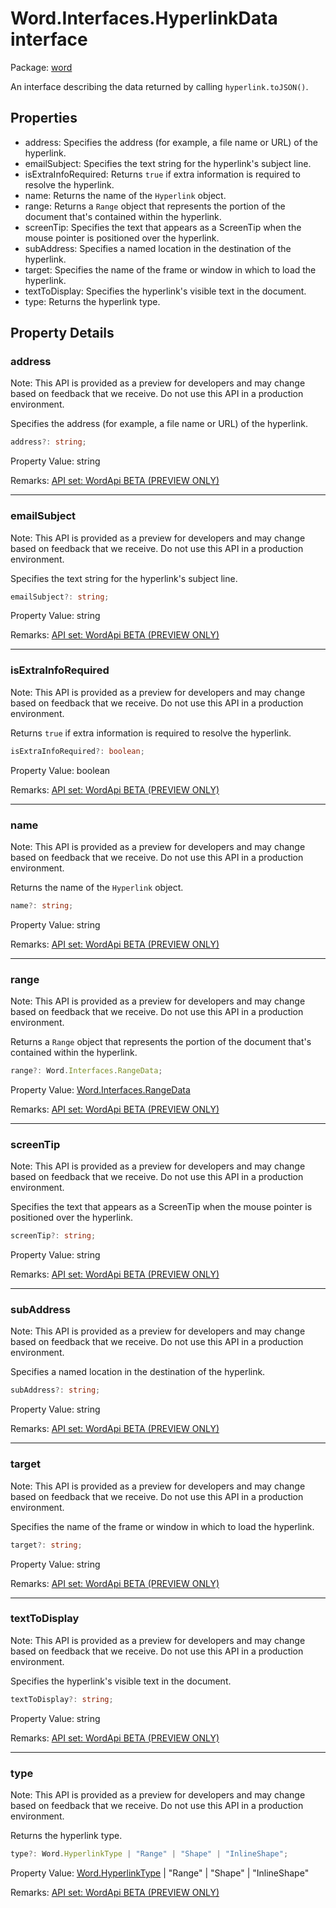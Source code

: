# Word.Interfaces.HyperlinkData interface

Package: [word](/en-us/javascript/api/word)

An interface describing the data returned by calling `hyperlink.toJSON()`.

## Properties

- address: Specifies the address (for example, a file name or URL) of the hyperlink.
- emailSubject: Specifies the text string for the hyperlink's subject line.
- isExtraInfoRequired: Returns `true` if extra information is required to resolve the hyperlink.
- name: Returns the name of the `Hyperlink` object.
- range: Returns a `Range` object that represents the portion of the document that's contained within the hyperlink.
- screenTip: Specifies the text that appears as a ScreenTip when the mouse pointer is positioned over the hyperlink.
- subAddress: Specifies a named location in the destination of the hyperlink.
- target: Specifies the name of the frame or window in which to load the hyperlink.
- textToDisplay: Specifies the hyperlink's visible text in the document.
- type: Returns the hyperlink type.

## Property Details

### address

Note: This API is provided as a preview for developers and may change based on feedback that we receive. Do not use this API in a production environment.

Specifies the address (for example, a file name or URL) of the hyperlink.

```typescript
address?: string;
```

Property Value: string

Remarks: [API set: WordApi BETA (PREVIEW ONLY)](/en-us/javascript/api/requirement-sets/word/word-api-requirement-sets)

---

### emailSubject

Note: This API is provided as a preview for developers and may change based on feedback that we receive. Do not use this API in a production environment.

Specifies the text string for the hyperlink's subject line.

```typescript
emailSubject?: string;
```

Property Value: string

Remarks: [API set: WordApi BETA (PREVIEW ONLY)](/en-us/javascript/api/requirement-sets/word/word-api-requirement-sets)

---

### isExtraInfoRequired

Note: This API is provided as a preview for developers and may change based on feedback that we receive. Do not use this API in a production environment.

Returns `true` if extra information is required to resolve the hyperlink.

```typescript
isExtraInfoRequired?: boolean;
```

Property Value: boolean

Remarks: [API set: WordApi BETA (PREVIEW ONLY)](/en-us/javascript/api/requirement-sets/word/word-api-requirement-sets)

---

### name

Note: This API is provided as a preview for developers and may change based on feedback that we receive. Do not use this API in a production environment.

Returns the name of the `Hyperlink` object.

```typescript
name?: string;
```

Property Value: string

Remarks: [API set: WordApi BETA (PREVIEW ONLY)](/en-us/javascript/api/requirement-sets/word/word-api-requirement-sets)

---

### range

Note: This API is provided as a preview for developers and may change based on feedback that we receive. Do not use this API in a production environment.

Returns a `Range` object that represents the portion of the document that's contained within the hyperlink.

```typescript
range?: Word.Interfaces.RangeData;
```

Property Value: [Word.Interfaces.RangeData](/en-us/javascript/api/word/word.interfaces.rangedata)

Remarks: [API set: WordApi BETA (PREVIEW ONLY)](/en-us/javascript/api/requirement-sets/word/word-api-requirement-sets)

---

### screenTip

Note: This API is provided as a preview for developers and may change based on feedback that we receive. Do not use this API in a production environment.

Specifies the text that appears as a ScreenTip when the mouse pointer is positioned over the hyperlink.

```typescript
screenTip?: string;
```

Property Value: string

Remarks: [API set: WordApi BETA (PREVIEW ONLY)](/en-us/javascript/api/requirement-sets/word/word-api-requirement-sets)

---

### subAddress

Note: This API is provided as a preview for developers and may change based on feedback that we receive. Do not use this API in a production environment.

Specifies a named location in the destination of the hyperlink.

```typescript
subAddress?: string;
```

Property Value: string

Remarks: [API set: WordApi BETA (PREVIEW ONLY)](/en-us/javascript/api/requirement-sets/word/word-api-requirement-sets)

---

### target

Note: This API is provided as a preview for developers and may change based on feedback that we receive. Do not use this API in a production environment.

Specifies the name of the frame or window in which to load the hyperlink.

```typescript
target?: string;
```

Property Value: string

Remarks: [API set: WordApi BETA (PREVIEW ONLY)](/en-us/javascript/api/requirement-sets/word/word-api-requirement-sets)

---

### textToDisplay

Note: This API is provided as a preview for developers and may change based on feedback that we receive. Do not use this API in a production environment.

Specifies the hyperlink's visible text in the document.

```typescript
textToDisplay?: string;
```

Property Value: string

Remarks: [API set: WordApi BETA (PREVIEW ONLY)](/en-us/javascript/api/requirement-sets/word/word-api-requirement-sets)

---

### type

Note: This API is provided as a preview for developers and may change based on feedback that we receive. Do not use this API in a production environment.

Returns the hyperlink type.

```typescript
type?: Word.HyperlinkType | "Range" | "Shape" | "InlineShape";
```

Property Value: [Word.HyperlinkType](/en-us/javascript/api/word/word.hyperlinktype) | "Range" | "Shape" | "InlineShape"

Remarks: [API set: WordApi BETA (PREVIEW ONLY)](/en-us/javascript/api/requirement-sets/word/word-api-requirement-sets)